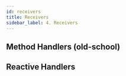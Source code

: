 ```yaml
---
id: receivers
title: Receivers
sidebar_label: 4. Receivers
---
```


## Method Handlers (old-school)

## Reactive Handlers

